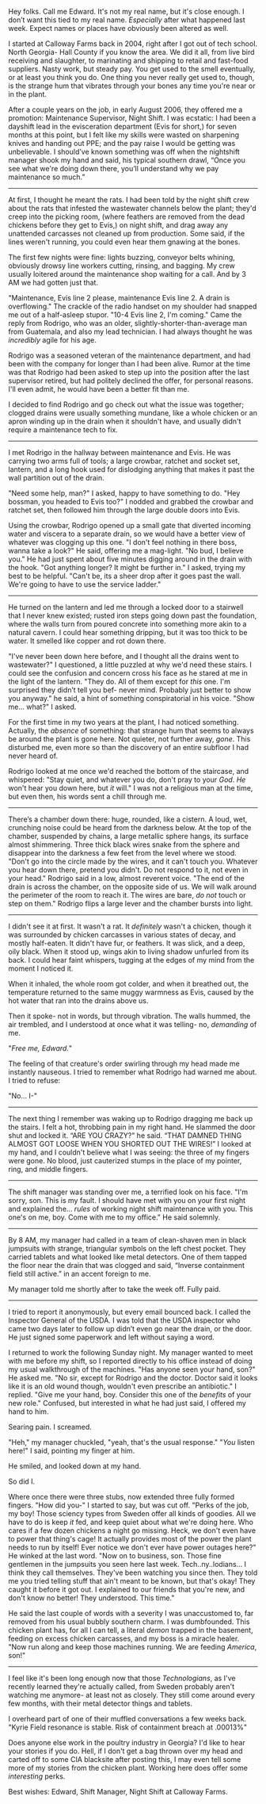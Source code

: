 Hey folks. Call me Edward. It's not my real name, but it's close enough. I don’t want this tied to my real name. *Especially* after what happened last week.  Expect names or places have obviously been altered as well. 

I started at Calloway Farms back in 2004, right after I got out of tech school. North Georgia- Hall County if you know the area. We did it all, from live bird receiving and slaughter, to marinating and shipping to retail and fast-food suppliers. Nasty work, but steady pay. You get used to the smell eventually, or at least you think you do. One thing you never really get used to, though, is the strange hum that vibrates through your bones any time you're near or in the plant.

After a couple years on the job, in early August 2006, they offered me a promotion: Maintenance Supervisor, Night Shift. I was ecstatic: I had been a dayshift lead in the evisceration department (Evis for short,) for seven months at this point, but I felt like my skills were wasted on sharpening knives and handing out PPE; and the pay raise I would be getting was unbelievable. I should’ve known something was off when the nightshift manager shook my hand and said, his typical southern drawl, “Once you see what we're doing down there, you’ll understand why we pay maintenance so much.”

---

At first, I thought he meant the rats. I had been told by the night shift crew about the rats that infested the wastewater channels below the plant; they'd creep into the picking room, (where feathers are removed from the dead chickens before they get to Evis,) on night shift, and drag away any unattended carcasses not cleaned up from production. Some said, if the lines weren't running, you could even hear them gnawing at the bones.

The first few nights were fine: lights buzzing, conveyor belts whining, obviously drowsy line workers cutting, rinsing, and bagging. My crew usually loitered around the maintenance shop waiting for a call. And by 3 AM we had gotten just that.

"Maintenance, Evis line 2 please, maintenance Evis line 2. A drain is overflowing." The crackle of the radio handset on my shoulder had snapped me out of a half-asleep stupor. "10-4 Evis line 2, I'm coming." Came the reply from Rodrigo, who was an older, slightly-shorter-than-average man from Guatemala, and also my lead technician. I had always thought he was *incredibly* agile for his age.

Rodrigo was a seasoned veteran of the maintenance department, and had been with the company for longer than I had been alive. Rumor at the time was that Rodrigo had been asked to step up into the position after the last supervisor retired, but had politely declined the offer, for personal reasons. I'll even admit, he would have been a better fit than me.

I decided to find Rodrigo and go check out what the issue was together; clogged drains were usually something mundane, like a whole chicken or an apron winding up in the drain when it shouldn't have, and usually didn't require a maintenance tech to fix.

---

I met Rodrigo in the hallway between maintenance and Evis. He was carrying two arms full of tools; a large crowbar, ratchet and socket set, lantern, and a long hook used for dislodging anything that makes it past the wall partition out of the drain.

"Need some help, man?" I asked, happy to have something to do. "Hey bossman, you headed to Evis too?" I nodded and grabbed the crowbar and ratchet set, then followed him through the large double doors into Evis.

Using the crowbar, Rodrigo opened up a small gate that diverted incoming water and viscera to a separate drain, so we would have a better view of whatever was clogging up this one. "I don't feel nothing in there boss, wanna take a look?" He said, offering me a mag-light. "No bud, I believe you." 
He had just spent about five minutes digging around in the drain with the hook. "Got anything longer? It might be further in." I asked, trying my best to be helpful. "Can't be, its a sheer drop after it goes past the wall. We're going to have to use the service ladder."

---

He turned on the lantern and led me through a locked door to a stairwell that I never knew existed; rusted iron steps going down past the foundation, where the walls turn from poured concrete into something more akin to a natural cavern. I could hear something dripping, but it was too thick to be water. It smelled like copper and rot down there.

"I've never been down here before, and I thought all the drains went to wastewater?" I questioned, a little puzzled at why we'd need these stairs. I could see the confusion and concern cross his face as he stared at me in the light of the lantern. "They do. All of them except for *this* one. I'm surprised they didn’t tell you bef- never mind. Probably just better to show you anyway." he said, a hint of something conspiratorial in his voice. "Show me... what?" I asked. 

For the first time in my two years at the plant, I had noticed something. Actually, the *absence* of something: that strange hum that seems to always be around the plant is gone here. Not quieter, not further away, *gone*. This disturbed me, even more so than the discovery of an entire subfloor I had never heard of. 

Rodrigo looked at me once we'd reached the bottom of the staircase, and whispered: "Stay quiet, and whatever you do, don't pray to your *God*. *He* won't hear you down here, but *it* will." I was not a religious man at the time, but even then, his words sent a chill through me.

---

There’s a chamber down there: huge, rounded, like a cistern. A loud, wet, crunching noise could be heard from the darkness below. At the top of the chamber, suspended by chains, a large metallic sphere hangs, its surface almost shimmering. Three thick black wires snake from the sphere and disappear into the darkness a few feet from the level where we stood. "Don't go into the circle made by the wires, and it can't touch you. Whatever you hear down there, pretend you didn't. Do not respond to it, not even in your head." Rodrigo said in a low, almost reverent voice. "The end of the drain is across the chamber, on the opposite side of us. We will walk around the perimeter of the room to reach it. The wires are bare, *do not* touch or step on them." Rodrigo flips a large lever and the chamber bursts into light.

---

I didn't see it at first. It wasn't a rat. It *definitely* wasn't a chicken, though it was surrounded by chicken carcasses in various states of decay, and mostly half-eaten. It didn't have fur, or feathers. It was slick, and a deep, oily black. When it stood up, wings akin to living shadow unfurled from its back. I could hear faint whispers, tugging at the edges of my mind from the moment I noticed it. 

When it inhaled, the whole room got colder, and when it breathed out, the temperature returned to the same muggy warmness as Evis, caused by the hot water that ran into the drains above us.

Then it spoke- not in words, but through vibration. The walls hummed, the air trembled, and I understood at once what it was telling- no, *demanding* of me. 

"*Free me, Edward.*"

The feeling of that creature's order swirling through my head made me instantly nauseous. I tried to remember what Rodrigo had warned me about. I tried to refuse:

"No... I-"

---

The next thing I remember was waking up to Rodrigo dragging me back up the stairs. I felt a hot, throbbing pain in my right hand. He slammed the door shut and locked it. “ARE YOU CRAZY?" he said. “THAT DAMNED THING ALMOST GOT LOOSE WHEN YOU SHORTED OUT THE WIRES!” I looked at my hand, and I couldn't believe what I was seeing: the three of my fingers were gone. No blood, just cauterized stumps in the place of my pointer, ring, and middle fingers.

---

The shift manager was standing over me, a terrified look on his face. "I'm sorry, son. This is my fault. I should have met with you on your first night and explained the... *rules* of working night shift maintenance with you. This one's on me, boy. Come with me to my office." He said solemnly.

---

By 8 AM, my manager had called in a team of clean-shaven men in black jumpsuits with strange,  triangular symbols on the left chest pocket. They carried tablets and what looked like metal detectors. One of them tapped the floor near the drain that was clogged  and said, “Inverse containment field still active.” in an accent foreign to me.

My manager told me shortly after to take the week off. Fully paid.


---

I tried to report it anonymously, but every email bounced back. I called the Inspector General of the USDA. I was told that the USDA inspector who came two days later to follow up didn’t even go near the drain, or the door. He just signed some paperwork and left without saying a word.

I returned to work the following Sunday night. My manager wanted to meet with me before my shift, so I reported directly to his office instead of doing my usual walkthrough of the machines. "Has anyone seen your hand, son?" He asked me.  "No sir, except for Rodrigo and the doctor. Doctor said it looks like it is an old wound though, wouldn't even prescribe an antibiotic." I replied. "Give me your hand, boy. Consider this one of the *benefits* of your new role." Confused, but interested in what he had just said, I offered my hand to him. 

Searing pain. I screamed. 

"Heh," my manager chuckled, "yeah, that's the usual response." "*You* listen here!" I said, pointing my finger at him.

 He smiled, and looked down at my hand. 

So did I. 

Where once there were three stubs, now extended three fully formed fingers. "How did you-" I started to say, but was cut off. "Perks of the job, my boy! Those sciency types from Sweden offer all kinds of goodies. All we have to do is keep *it* fed, and keep quiet about what we're doing here. Who cares if a few dozen chickens a night go missing. Heck, we don't even have to power that thing's cage! It actually provides most of the power the plant needs to run by itself! Ever notice we don't ever have power outages here?" He winked at the last word. "Now on to business, son. Those fine gentlemen in the jumpsuits you seen here last week. Tech..ny..lodians... I think they call themselves. They've been watching you since then. They told me you tried telling stuff that ain't meant to be known, but that's okay! They caught it before it got out. I explained to our friends that you're new, and don't know no better! They understood. This time." 

He said the last couple of words with a severity I was unaccustomed to, far removed from his usual bubbly southern charm. I was dumbfounded. This chicken plant has, for all I can tell, a literal *demon* trapped in the basement, feeding on excess chicken carcasses, and my boss is a miracle healer. "Now run along and keep those machines running. We are feeding *America*, son!"


---

I feel like it's been long enough now that those *Technologians*, as I've recently learned they're actually called, from Sweden probably aren't watching me anymore- at least not as closely. They still come around every few months, with their metal detector things and tablets.

I overheard part of one of their muffled conversations a few weeks back. "Kyrie Field resonance is stable. Risk of containment breach at .00013%"

Does anyone else work in the poultry industry in Georgia? I'd like to hear your stories if you do. Hell, if I don't get a bag thrown over my head and carted off to some CIA blacksite after posting this, I may even tell some more of my stories from the chicken plant. Working here does offer some *interesting* perks.

Best wishes: Edward, Shift Manager, Night Shift at Calloway Farms.
